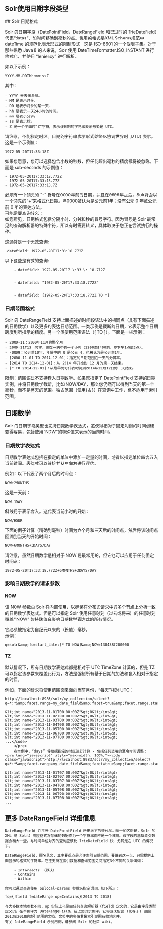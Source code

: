## Solr使用日期字段类型 
<div class="content-intro view-box ">
## Solr 日期格式

Solr 的日期字段（DatePointField，DateRangeField 和已过时的 TrieDateField）代表“datas”，如时间精确到毫秒的点。使用的格式是XML Schema规范中 dateTime 的规范化表示形式的限制形式，这是 ISO-8601 的一个受限子集。对于那些熟悉 Java 8 的人来说，Solr 使用 DateTimeFormatter.ISO_INSTANT 进行格式化，并使用 “leniency” 进行解析。
      
  
如以下示例：  
```
YYYY-MM-DDThh:mm:ssZ
```
其中：  

    - YYYY 是表示年份。
    - MM 是表示月份。
    - DD 是表示月份的某一天。
    - hh 是表示一天24小时的时间。
    - mm 是表示分钟。
    - ss 是表示秒。
    - Z 是一个字面的“Z”字符，表示该日期的字符串表示形式是 UTC。

请注意，不能指定时区。日期的字符串表示形式始终以协调世界时 (UTC) 表示。这是一个示例值：  
```
1972-05-20T17:33:18Z
```

如果您愿意，您可以选择包含小数的秒数，但任何超出毫秒的精度都将被忽略。下面是 sub-seconds 的示例值：
      
  

    - 1972-05-20T17:33:18.772Z
    - 1972-05-20T17:33:18.77Z
    - 1972-05-20T17:33:18.7Z

必须有一个领先的 "-" 符号在0000年前的日期，并且在9999年之后，Solr将会以一个领先的“+”来格式化日期。年0000被认为是公元前1年；没有公元 0 年或公元前 0 年的表达方法。  
可能需要查询转义：  
如您所见，日期格式包括分隔小时、分钟和秒的冒号字符。因为冒号是 Solr 最常见的查询解析器的特殊字符，所以有时需要转义，具体取决于您正在尝试执行的操作。
      
这通常是一个无效查询:  
```
 datefield: 1972-05-20T17:33:18.772Z
```
以下这些是有效的查询:  

        - datefield: 1972-05-20T17 \:33 \: 18.772Z
              
        
        - datefield: "1972-05-20T17:33:18.772Z"
              
        
        - datefield: [1972-05-20T17:33:18.772Z TO *]
    

### 日期范围格式

Solr 的 DateRangeField 支持上面描述的时间段语法中的相同点（具有下面描述的日期数学）以及更多的表达日期范围。一类示例是截断的日期，它表示整个日期跨度到所指示的精度。另一个类使用范围语法（[ TO ]）。下面是一些示例：
      
  

    - 2000-11：2000年11月的整个月
    - 2000-11T13：同样，但在一天中的一个小时（1300至1400前，即下午1点至2点）。
    - -0009：公元前10年，年份中的 0 是公元 0，也被认为是公元前1年。
    - [2000-11-01 TO 2014-12-01]：指定的日期范围在一天的分辨率。
    - [2014 TO 2014-12-01]：从 2014 年开始到 12 月的第一天结束。
    - [* TO 2014-12-01]：从最早的可代表时间到2014年12月12日的一天结束。

限制：范围语法不支持嵌入日期数学。如果您指定了 DatePointField 支持的日期实例，并将日期数学截断，比如 NOW/DAY，那么您仍然可以得到当天的第一个毫秒，而不是整天的范围。独占范围（使用{＆}）在查询中工作，但不适用于索引范围。
      
  

## 日期数学

Solr 的日期字段类型也支持日期数学表达式，这使得相对于固定时刻的时间创建变得容易，包括使用“NOW”的特殊值来表示的当前时间。
      
  

### 日期数学表达式

日期数学表达式包括在指定的单位中添加一定量的时间，或者以指定单位四舍五入当前时间。表达式可以链接并从左向右进行评估。
      
  
例如：以下代表了两个月后的时间点：  
```
NOW+2MONTHS
```

这是一天前：  
```
NOW-1DAY
```

斜线用于表示舍入。这代表当前小时的开始：  
```
NOW/HOUR
```

下面的例子计算（精确到毫秒）时间为六个月和三天后的时间点，然后将该时间点回溯到当天的开始时间：  
```
NOW+6MONTHS+3DAYS/DAY
```

请注意，虽然日期数学是相对于 NOW 是最常用的，但它也可以应用于任何固定时间点：  
```
1972-05-20T17:33:18.772Z+6MONTHS+3DAYS/DAY
```


### 影响日期数学的请求参数


#### NOW

该 NOW 参数由 Solr 在内部使用，以确保在分布式请求中的多个节点上分析一致的日期数学表达式。但是可以指定 Solr 使用任意时刻（过去或将来）的任意时刻覆盖“ NOW” 的特殊值会影响日期数学表达式的所有情况。
      
  
它必须被指定为自纪元以来的（长值）毫秒。  
示例：  
```
q=solr&amp;fq=start_date:[* TO NOW]&amp;NOW=1384387200000
```


#### TZ

默认情况下，所有日期数学表达式都是相对于 UTC TimeZone 计算的，但是 TZ 可以指定该参数来覆盖此行为，方法是强制所有基于日期的加法和舍入相对于指定的时区。
      
  
例如，下面的请求将使用范围面来面向当前月份，“每天”相对 UTC：  
```
http://localhost:8983/solr/my_collection/select?q=*:*&amp;facet.range=my_date_field&amp;facet=true&amp;facet.range.start=NOW/MONTH&amp;facet.range.end=NOW/MONTH%2B1MONTH&amp;facet.range.gap=%2B1DAY
```

```
&lt;int name="2013-11-01T00:00:00Z"&gt;0&lt;/int&gt;
&lt;int name="2013-11-02T00:00:00Z"&gt;0&lt;/int&gt;
&lt;int name="2013-11-03T00:00:00Z"&gt;0&lt;/int&gt;
&lt;int name="2013-11-04T00:00:00Z"&gt;0&lt;/int&gt;
&lt;int name="2013-11-05T00:00:00Z"&gt;0&lt;/int&gt;
&lt;int name="2013-11-06T00:00:00Z"&gt;0&lt;/int&gt;
&lt;int name="2013-11-07T00:00:00Z"&gt;0&lt;/int&gt;
...</code>
    </pre>
    在本例中，“days” 将根据指定的时区进行计算 - 包括任何适用的夏令时间调整：  
<pre lang="javascript" style="max-width: 100%;"><code class="javascript">http://localhost:8983/solr/my_collection/select?q=*:*&amp;facet.range=my_date_field&amp;facet=true&amp;facet.range.start=NOW/MONTH&amp;facet.range.end=NOW/MONTH%2B1MONTH&amp;facet.range.gap=%2B1DAY&amp;TZ=America/Los_Angeles
```
```
&lt;int name="2013-11-01T07:00:00Z"&gt;0&lt;/int&gt;
&lt;int name="2013-11-02T07:00:00Z"&gt;0&lt;/int&gt;
&lt;int name="2013-11-03T07:00:00Z"&gt;0&lt;/int&gt;
&lt;int name="2013-11-04T08:00:00Z"&gt;0&lt;/int&gt;
&lt;int name="2013-11-05T08:00:00Z"&gt;0&lt;/int&gt;
&lt;int name="2013-11-06T08:00:00Z"&gt;0&lt;/int&gt;
&lt;int name="2013-11-07T08:00:00Z"&gt;0&lt;/int&gt;
...
```

    
## 更多 DateRangeField 详细信息

    DateRangeField 几乎是 DatePointField 所用地方的替代品。唯一的区别是，Solr 的 XML 或 SolrJ 响应格式将存储的数据作为一个字符串而不是一个日期。该字段的基础索引数据会稍大一些。与时间单位对齐的查询应该比 TrieDateField 快，尤其是在 UTC 的情况下。  
  
    DateRangeField，顾名思义，其主要观点是允许索引日期范围。要做到这一点，只需提供上面显示的格式的字符串。它还支持在索引数据和查询范围之间指定3个不同的关系谓词：  
    
        - Intersects （默认）
        - Contains
        - Within
    
    你可以通过查询使用 oplocal-params 参数来指定谓词，如下所示：  
```
fq={!field f=dateRange op=Contains}[2013 TO 2018]
```

    与大多数本地参数不同，op 实际上不是由任何查询解析器（field）定义的，它是由字段类型定义的，在本例中为 DateRangeField。在上面的示例中，它将查找包含 (或等于) 范围2013到2018的索引范围的文档。文档中的多值重叠索引范围有效地合并。  
    有关 DateRangeField 示例用例，请参阅 Solr 的社区 wiki。  
